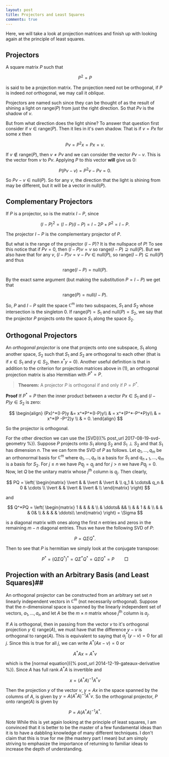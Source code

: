 ```yaml
---
layout: post
title: Projectors and Least Squares
comments: true
---
```


Here, we will take a look at projection matrices and finish up with looking again at the principle of least squares. 

## Projectors ##
A square matrix $P$ such that 

$$
\begin{equation}
P^2 = P
\end{equation}
$$

is said to be a projection matrix. The projection need not be orthogonal, if $P$ is indeed *not* orthogonal, we may call it *oblique*. 

Projectors are named such since they can be thought of as the result of shining a light on $\text{range}(P)$ from just the right direction. So that $Pv$ is the shadow of $v$. 

But from what direction does the light shine? To answer that question first consider if $v \in \text{range}(P)$. Then it lies in it's own shadow. That is if $v=Px$ for some $x$ then 

$$
Pv=P^2x = Px = v.
$$

If $v \notin \text{range}(P)$, then $v \neq Pv$ and we can consider the vector $Pv - v$. This is the vector from $v$ to $Pv$. Applying $P$ to *this* vector **will** give us $0$:

$$
P(Pv - v) = P^2v - Pv = 0.
$$

So $Pv - v \in \text{null}(P)$. So for any $v$, the direction that the light is shining from may be different, but it will be a vector in $\text{null}(P)$.

## Complementary Projectors ##

If $P$ is a projector, so is the matrix $I-P$, since

$$
(I-P)^2 = (I - P)(I - P) = I - 2P + P^2 = I - P.
$$

The projector $I-P$ is the complementary projector of $P$. 

But what is the range of the projector $(I-P)$? It is the nullspace of $P$! To see this notice that if $Pv = 0$, then $(I-P)v=v$ so $\text{range}(I-P) \supseteq \text{null}(P)$. But we also have that for any $v$, $(I-P)v = v - Pv \in \text{null}(P)$, so $\text{range}(I-P) \subseteq \text{null}(P)$ and thus 

$$
\text{range}(I-P) = \text{null}(P).
$$

By the exact same argument (but making the substitution $P=I-P$) we get that

$$
\text{range}(P) = \text{null}(I-P).
$$

So, $P$ and $I-P$ split the space $\mathbb{C}^m$ into two subspaces, $S_1$ and $S_2$ whose intersection is the singleton ${0}$. If $\text{range}(P)=S_1$ and $\text{null}(P)=S_2$, we say that the projector $P$ projects onto the space $S_1$ along the space $S_2$. 

## Orthogonal Projectors ##

An *orthogonal projector* is one that projects onto one subspace, $S_1$ along another space, $S_2$ such that $S_1$ and $S_2$ are orthogonal to each other (that is if $x \in S_1$ and $y \in S_2$, then $x^* y = 0$). Another useful definition is that in addition to the criterion for projection matrices above in (1), an orthogonal projection matrix is also Hermitian with $P^*=P$.

>**Theorem:** A projector $P$ is orthogonal if and only if $P = P^*$.

**Proof** If $P^* =P$ then the inner product between a vector $Px \in S_1$ and $(I-P)y\in S_2$ is zero:

$$
\begin{align}
(Px)^*(I-P)y &= x^*P^*(I-P)y\\
 & = x^*(P^*-P^*P)y\\
 & = x^*(P -P^2)y \\
 & = 0.
\end{align}
$$

So the projector is orthogonal.

For the other direction we can use the [SVD]({% post_url 2017-08-19-svd-geometry %}). Suppose $P$ projects onto $S_1$ along $S_2$ and $S_1 \perp S_2$ and that $S_1$ has dimension $n$. The we can form the SVD of $P$ as follows. Let ${q_1,\ldots,q_m}$ be an orthonormal basis for $\mathbb{C}^m$ where ${q_1,\ldots,q_n}$ is a basis for $S_1$ and ${q_{n+1},\ldots,q_m}$ is a basis for $S_2$. For $j \leq n$ we have $Pq_j = q_j$ and for $j>n$ we have $Pq_j = 0$. Now, let $Q$ be the unitary matrix whose $j^{\text{th}}$ column is $q_j$. Then clearly,

$$
PQ = \left( 
\begin{matrix} 
\lvert & & \lvert & \lvert & \\
q_1 & \cdots& q_n & 0 & \cdots \\
\lvert & & \lvert & \lvert & \\
\end{matrix}
\right)
$$

and 

$$
Q^*PQ = \left( 
\begin{matrix} 
1 & & & & \\
& \ddots& && \\
 & & 1 & & \\
 & & & 0& \\
& & & & \ddots\\
\end{matrix}
\right) = \Sigma
$$

is a diagonal matrix with ones along the first $n$ entries and zeros in the remaining $m-n$ diagonal entries. Thus we have the following SVD of $P$:

$$
P = Q\Sigma Q^*.
$$

Then to see that $P$ is hermitian we simply look at the conjugate transpose:

$$
P^* = \left(Q\Sigma Q^*\right)^* = Q\Sigma^* Q^* = Q\Sigma Q^* = P \qquad \Box
$$

## Projection with an Arbitrary Basis (and Least Squares)##

An orthogonal projector can be constructed from an arbitrary set set $n$ linearly independent vectors in $\mathbb{C}^m$ (not necessarily orthogonal). Suppose that the $n$-dimensional space is spanned by the linearly independent set of vectors, $a_1, \ldots, a_n$ and let $A$ be the $m \times n$ matrix whose $j^{\text{th}}$ column is $a_j$.

If $A$ is orthogonal, then in passing from the vector $v$ to it's orthogonal projection $y \in \text{range}(A)$, we must have that the difference $y-v$ is orthogonal to $\text{range}(A)$. This is equivalent to saying that $a_j^* (y-v) = 0$ for all $j$. Since this is true for all $j$, we can write $A^* (Ax - v)=0$ or 

$$
A^*Ax =A^*v
$$

which is the [normal equation]({% post_url 2014-12-19-gateaux-derivative %}). Since $A$ has full rank $A^* A$ is invertible and 

$$
x =\left(A^*A\right)^{-1}A^*v
$$

Then the projection $y$ of the vector $v$, $y=Ax$ in the space spanned by the columns of $A$, is given by $y=A\left(A^* A\right)^{-1}A^* v$. So the orthogonal projector, $P$ onto $\text{range}(A)$ is given by

$$
P = A\left(A^*A\right)^{-1}A^*.
$$

*Note* 
While this is yet again looking at the principle of least squares, I am convinced that it is better to be the master of a few fundamental ideas than it is to have a dabbling knowledge of many different techniques. I don't claim that this is true for me (the mastery part I mean) but am simply striving to emphasize the importance of returning to familiar ideas to increase the depth of understanding. 